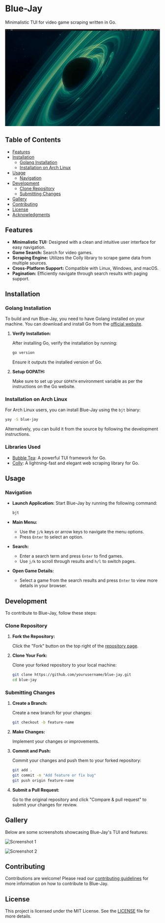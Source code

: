 # Blue-Jay

Minimalistic TUI for video game scraping written in Go.

![Project Demo](resources/demo.gif)

## Table of Contents

- [Features](#features)
- [Installation](#installation)
  - [Golang Installation](#golang-installation)
  - [Installation on Arch Linux](#installation-on-arch-linux)
- [Usage](#usage)
  - [Navigation](#navigation)
- [Development](#development)
  - [Clone Repository](#clone-repository)
  - [Submitting Changes](#submitting-changes)
- [Gallery](#gallery)
- [Contributing](#contributing)
- [License](#license)
- [Acknowledgments](#acknowledgments)

## Features

- **Minimalistic TUI:** Designed with a clean and intuitive user interface for easy navigation.
- **Game Search:** Search for video games.
- **Scraping Engine:** Utilizes the Colly library to scrape game data from multiple sources.
- **Cross-Platform Support:** Compatible with Linux, Windows, and macOS.
- **Pagination:** Efficiently navigate through search results with paging support.

## Installation

### Golang Installation

To build and run Blue-Jay, you need to have Golang installed on your machine. You can download and install Go from the [official website](https://golang.org/dl/).

1. **Verify Installation:**

   After installing Go, verify the installation by running:

   ```bash
   go version
   ```

   Ensure it outputs the installed version of Go.

2. **Setup GOPATH:**

   Make sure to set up your `GOPATH` environment variable as per the instructions on the Go website.

### Installation on Arch Linux

For Arch Linux users, you can install Blue-Jay using the `bjt` binary:

```bash
yay -S blue-jay
```

Alternatively, you can build it from the source by following the development instructions.

### Libraries Used

- [Bubble Tea](https://github.com/charmbracelet/bubbletea): A powerful TUI framework for Go.
- [Colly](https://github.com/gocolly/colly): A lightning-fast and elegant web scraping library for Go.

## Usage

### Navigation

- **Launch Application:** Start Blue-Jay by running the following command:

  ```bash
  bjt
  ```

- **Main Menu:**
  - Use the `j/k` keys or arrow keys to navigate the menu options.
  - Press `Enter` to select an option.

- **Search:**
  - Enter a search term and press `Enter` to find games.
  - Use `j/k` to scroll through results and `h/l` to switch pages.

- **Open Game Details:**
  - Select a game from the search results and press `Enter` to view more details in your browser.

## Development

To contribute to Blue-Jay, follow these steps:

### Clone Repository

1. **Fork the Repository:**

   Click the "Fork" button on the top right of the [repository page](https://github.com/duolok/blue-jay).

2. **Clone Your Fork:**

   Clone your forked repository to your local machine:

   ```bash
   git clone https://github.com/yourusername/blue-jay.git
   cd blue-jay
   ```

### Submitting Changes

1. **Create a Branch:**

   Create a new branch for your changes:

   ```bash
   git checkout -b feature-name
   ```

2. **Make Changes:**

   Implement your changes or improvements.

3. **Commit and Push:**

   Commit your changes and push them to your forked repository:

   ```bash
   git add .
   git commit -m "Add feature or fix bug"
   git push origin feature-name
   ```

4. **Submit a Pull Request:**

   Go to the original repository and click "Compare & pull request" to submit your changes for review.

## Gallery

Below are some screenshots showcasing Blue-Jay's TUI and features:

![Screenshot 1](screenshots/screenshot1.png)

![Screenshot 2](screenshots/screenshot2.png)

## Contributing

Contributions are welcome! Please read our [contributing guidelines](CONTRIBUTING.md) for more information on how to contribute to Blue-Jay.

## License

This project is licensed under the MIT License. See the [LICENSE](LICENSE) file for more details.

